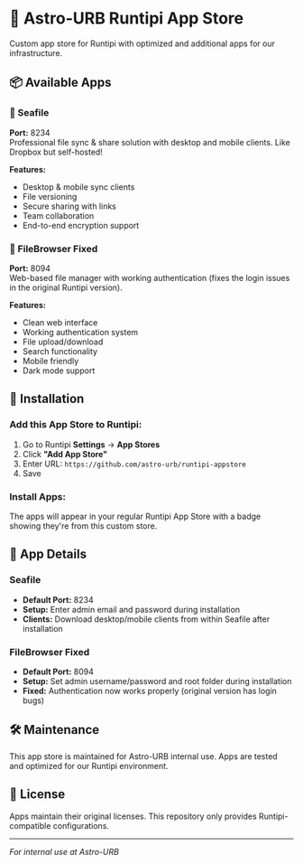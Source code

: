 # 🚀 Astro-URB Runtipi App Store

Custom app store for Runtipi with optimized and additional apps for our infrastructure.

## 📦 Available Apps

### 🌊 Seafile
**Port:** 8234  
Professional file sync & share solution with desktop and mobile clients. Like Dropbox but self-hosted!

**Features:**
- Desktop & mobile sync clients
- File versioning
- Secure sharing with links
- Team collaboration
- End-to-end encryption support

### 📁 FileBrowser Fixed
**Port:** 8094  
Web-based file manager with working authentication (fixes the login issues in the original Runtipi version).

**Features:**
- Clean web interface
- Working authentication system
- File upload/download
- Search functionality
- Mobile friendly
- Dark mode support

## 🔧 Installation

### Add this App Store to Runtipi:
1. Go to Runtipi **Settings** → **App Stores**
2. Click **"Add App Store"**
3. Enter URL: `https://github.com/astro-urb/runtipi-appstore`
4. Save

### Install Apps:
The apps will appear in your regular Runtipi App Store with a badge showing they're from this custom store.

## 📝 App Details

### Seafile
- **Default Port:** 8234
- **Setup:** Enter admin email and password during installation
- **Clients:** Download desktop/mobile clients from within Seafile after installation

### FileBrowser Fixed
- **Default Port:** 8094  
- **Setup:** Set admin username/password and root folder during installation
- **Fixed:** Authentication now works properly (original version has login bugs)

## 🛠️ Maintenance

This app store is maintained for Astro-URB internal use. Apps are tested and optimized for our Runtipi environment.

## 📄 License

Apps maintain their original licenses. This repository only provides Runtipi-compatible configurations.

---
*For internal use at Astro-URB*